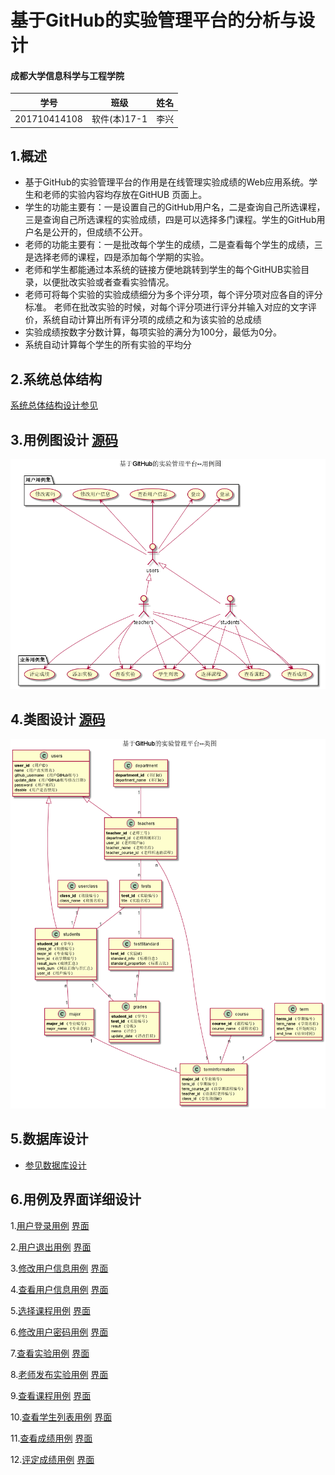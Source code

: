 # 基于GitHub的实验管理平台的分析与设计

#### 成都大学信息科学与工程学院

|     学号     |     班级     | 姓名 |
| :----------: | :----------: | :--: |
| 201710414108 | 软件(本)17-1 | 李兴 |

## 1.概述

- 基于GitHub的实验管理平台的作用是在线管理实验成绩的Web应用系统。学生和老师的实验内容均存放在GitHUB 页面上。
- 学生的功能主要有：一是设置自己的GitHub用户名，二是查询自己所选课程，三是查询自己所选课程的实验成绩，四是可以选择多门课程。学生的GitHub用户名是公开的，但成绩不公开。
- 老师的功能主要有：一是批改每个学生的成绩，二是查看每个学生的成绩，三是选择老师的课程，四是添加每个学期的实验。
- 老师和学生都能通过本系统的链接方便地跳转到学生的每个GitHUB实验目录，以便批改实验或者查看实验情况。
-  老师可将每个实验的实验成绩细分为多个评分项，每个评分项对应各自的评分标准。 老师在批改实验的时候，对每个评分项进行评分并输入对应的文字评价，系统自动计算出所有评分项的成绩之和为该实验的总成绩 
- 实验成绩按数字分数计算，每项实验的满分为100分，最低为0分。
- 系统自动计算每个学生的所有实验的平均分

## 2.系统总体结构

[系统总体结构设计参见](https://SuperTchain.github.io/is_analysis/test6/ui/主界面.html)

## 3.用例图设计 [源码](./source_code/example.puml)

![用例图设计](./img/example.png)	

## 4.类图设计 [源码](./source_code/class.puml)

![类图设计](./img/class.png)	

## 5.数据库设计

- [参见数据库设计](./Sql/README.md)

## 6.用例及界面详细设计

1.[用户登录用例](./example/用户登录.md) [界面](https://SuperTchain.github.io/is_analysis/test6/ui/登录.html)

2.[用户退出用例](./example/用户退出.md) [界面](https://SuperTchain.github.io/is_analysis/test6/ui/登出.html)

3.[修改用户信息用例](./example/修改用户信息.md)  [界面](https://SuperTchain.github.io/is_analysis/test6/ui/修改用户信息.html)

4.[查看用户信息用例](./example/查看用户信息.md)  [界面](https://SuperTchain.github.io/is_analysis/test6/ui/用户信息.html)

5.[选择课程用例](./example/选择课程.md)  [界面](https://SuperTchain.github.io/is_analysis/test6/ui/选择课程.html)

6.[修改用户密码用例](./example/修改用户密码.md)  [界面](https://SuperTchain.github.io/is_analysis/test6/ui/修改密码.html)

7.[查看实验用例](./example/查看实验.md)  [界面](https://SuperTchain.github.io/is_analysis/test6/ui/查看实验.html)

8.[老师发布实验用例](./example/发布实验.md)  [界面](https://SuperTchain.github.io/is_analysis/test6/ui/发布实验.html)

9.[查看课程用例](./example/查看课程.md)  [界面](https://SuperTchain.github.io/is_analysis/test6/ui/查看课程.html)

10.[查看学生列表用例](./example/查看学生列表.md)  [界面](https://SuperTcahin.github.io/is_analysis/test6/ui/主界面.html)

11.[查看成绩用例](./example/查看成绩.md)  [界面](https://SuperTchain.github.io/is_analysis/test6/ui/成绩查询.html)

12.[评定成绩用例](./example/评定成绩.md)  [界面](https://SuperTchain.github.io/is_analysis/test6/ui/评定成绩.html)

